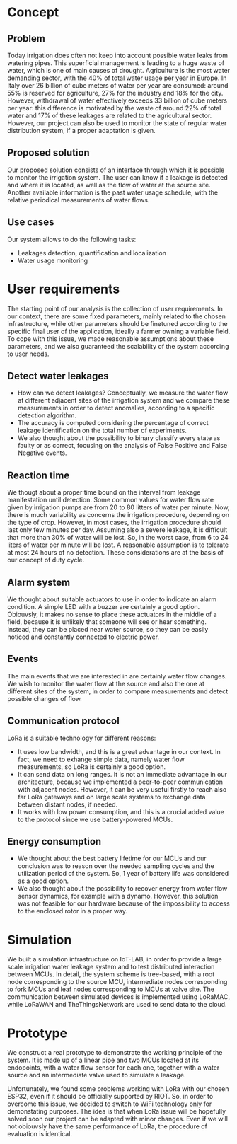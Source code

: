 # Concept

## Problem

Today irrigation does often not keep into account possible water leaks from watering pipes. This superficial management is leading to a huge waste of water, which is one of main causes of drought. Agriculture is the most water demanding sector, with the 40% of total water usage per year in Europe.
In Italy over 26 billion of cube meters of water per year are consumed: around 55% is reserved for agriculture, 27% for the industry and 18% for the city. However, withdrawal of water effectively exceeds 33 billion of cube meters per year: this difference is motivated by the waste of around 22% of total water and 17% of these leakages are related to the agricultural sector. However, our project can also be used to monitor the state of regular water distribution system, if a proper adaptation is given. 

## Proposed solution

Our proposed solution consists of an interface through which it is possible to monitor the irrigation system. The user can know if a leakage is detected and where it is located, as well as the flow of water at the source site. Another available information is the past water usage schedule, with the relative periodical measurements of water flows.

## Use cases

Our system allows to do the following tasks:

* Leakages detection, quantification and localization
* Water usage monitoring

# User requirements
The starting point of our analysis is the collection of user requirements. In our context, there are some fixed parameters, mainly related to the chosen infrastructure, while other parameters should be finetuned according to the specific final user of the application, ideally a farmer owning a variable field. To cope with this issue, we made reasonable assumptions about these parameters, and we also guaranteed the scalability of the system according to user needs.

## Detect water leakages
* How can we detect leakages? Conceptually, we measure the water flow at different adjacent sites of the irrigation system and we compare these measurements in order to detect anomalies, according to a specific detection algorithm.
* The accuracy is computed considering the percentage of correct leakage identification on the total number of experiments.
* We also thought about the possibility to binary classify every state as faulty or as correct, focusing on the analysis of False Positive and False Negative events.

## Reaction time
We thougt about a proper time bound on the interval from leakage manifestation until detection. Some common values for water flow rate given by irrigation pumps are from 20 to 80 litters of water per minute. Now, there is much variability as concerns the irrigation procedure, depending on the type of crop. However, in most cases, the irrigation procedure should last only few minutes per day. Assuming also a severe leakage, it is difficult that more than 30% of water will be lost. So, in the worst case, from 6 to 24 liters of water per minute will be lost. A reasonable assumption is to tolerate at most 24 hours of no detection. These considerations are at the basis of our concept of duty cycle.

## Alarm system
We thought about suitable actuators to use in order to indicate an alarm condition. A simple LED with a buzzer are certainly a good option.
Obiouvsly, it makes no sense to place these actuators in the middle of a field, because it is unlikely that someone will see or hear something. Instead, they can be placed near water source, so they can be easily noticed and constantly connected to electric power.

## Events 
The main events that we are interested in are certainly water flow changes. We wish to monitor the water flow at the source and also the one at different sites of the system, in order to compare measurements and detect possible changes of flow.

## Communication protocol
LoRa is a suitable technology for different reasons:
* It uses low bandwidth, and this is a great advantage in our context. In fact, we need to exhange simple data, namely water flow measurements, so LoRa is certainly a good option.
* It can send data on long ranges. It is not an immediate advantage in our architecture, because we implemented a peer-to-peer communication with adjacent nodes. However, it can be very useful firstly to reach also far LoRa gateways and on large scale systems to exchange data between distant nodes, if needed.
* It works with low power consumption, and this is a crucial added value to the protocol since we use battery-powered MCUs.

## Energy consumption
* We thought about the best battery lifetime for our MCUs and our conclusion was to reason over the needed sampling cycles and the utilization period of the system. So, 1 year of battery life was considered as a good option.
* We also thought about the possibility to recover energy from water flow sensor dynamics, for example with a dynamo. However, this solution was not feasible for our hardware because of the impossibility to access to the enclosed rotor in a proper way.

# Simulation
We built a simulation infrastructure on IoT-LAB, in order to provide a large scale irrigation water leakage system and to test distributed interaction between MCUs. In detail, the system scheme is tree-based, with a root node corresponding to the source MCU, intermediate nodes corresponding to fork MCUs and leaf nodes corresponding to MCUs at valve site. The communication between simulated devices is implemented using LoRaMAC, while LoRaWAN and TheThingsNetwork are used to send data to the cloud.

# Prototype
We construct a real prototype to demonstrate the working principle of the system. It is made up of a linear pipe and two MCUs located at its endopoints, with a water flow sensor for each one, together with a water source and an intermediate valve used to simulate a leakage.

Unfortunately, we found some problems working with LoRa with our chosen ESP32, even if it should be officially supported by RIOT. So, in order to overcome this issue, we decided to switch to WiFi technology only for demonstating purposes. The idea is that when LoRa issue will be hopefully solved soon our project can be adapted with minor changes. Even if we will not obiouvsly have the same performance of LoRa, the procedure of evaluation is identical.
